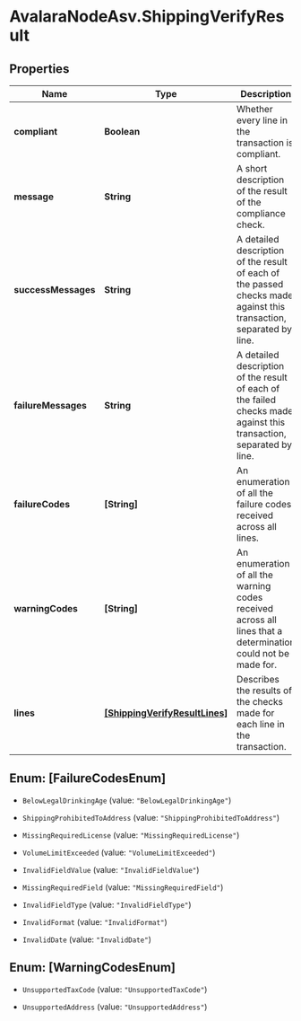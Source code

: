 # AvalaraNodeAsv.ShippingVerifyResult

## Properties

Name | Type | Description | Notes
------------ | ------------- | ------------- | -------------
**compliant** | **Boolean** | Whether every line in the transaction is compliant. | [optional] 
**message** | **String** | A short description of the result of the compliance check. | [optional] 
**successMessages** | **String** | A detailed description of the result of each of the passed checks made against this transaction, separated by line. | [optional] 
**failureMessages** | **String** | A detailed description of the result of each of the failed checks made against this transaction, separated by line. | [optional] 
**failureCodes** | **[String]** | An enumeration of all the failure codes received across all lines. | [optional] 
**warningCodes** | **[String]** | An enumeration of all the warning codes received across all lines that a determination could not be made for. | [optional] 
**lines** | [**[ShippingVerifyResultLines]**](ShippingVerifyResultLines.md) | Describes the results of the checks made for each line in the transaction. | [optional] 



## Enum: [FailureCodesEnum]


* `BelowLegalDrinkingAge` (value: `"BelowLegalDrinkingAge"`)

* `ShippingProhibitedToAddress` (value: `"ShippingProhibitedToAddress"`)

* `MissingRequiredLicense` (value: `"MissingRequiredLicense"`)

* `VolumeLimitExceeded` (value: `"VolumeLimitExceeded"`)

* `InvalidFieldValue` (value: `"InvalidFieldValue"`)

* `MissingRequiredField` (value: `"MissingRequiredField"`)

* `InvalidFieldType` (value: `"InvalidFieldType"`)

* `InvalidFormat` (value: `"InvalidFormat"`)

* `InvalidDate` (value: `"InvalidDate"`)





## Enum: [WarningCodesEnum]


* `UnsupportedTaxCode` (value: `"UnsupportedTaxCode"`)

* `UnsupportedAddress` (value: `"UnsupportedAddress"`)




